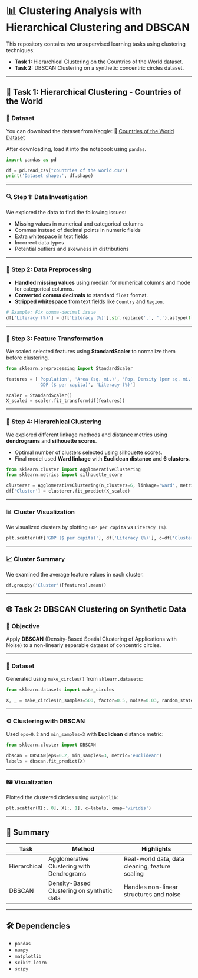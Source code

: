 # 📊 Clustering Analysis with Hierarchical Clustering and DBSCAN

This repository contains two unsupervised learning tasks using clustering techniques:

* **Task 1:** Hierarchical Clustering on the Countries of the World dataset.
* **Task 2:** DBSCAN Clustering on a synthetic concentric circles dataset.

---

## 📁 Task 1: Hierarchical Clustering - Countries of the World

### 📌 Dataset

You can download the dataset from Kaggle:
🔗 [Countries of the World Dataset](https://www.kaggle.com/fernandol/countries-of-the-world)

After downloading, load it into the notebook using `pandas`.

```python
import pandas as pd

df = pd.read_csv("countries of the world.csv")
print('Dataset shape:', df.shape)
```

---

### 🔍 Step 1: Data Investigation

We explored the data to find the following issues:

* Missing values in numerical and categorical columns
* Commas instead of decimal points in numeric fields
* Extra whitespace in text fields
* Incorrect data types
* Potential outliers and skewness in distributions

---

### 🧹 Step 2: Data Preprocessing

* **Handled missing values** using median for numerical columns and mode for categorical columns.
* **Converted comma decimals** to standard `float` format.
* **Stripped whitespace** from text fields like `Country` and `Region`.

```python
# Example: Fix comma-decimal issue
df['Literacy (%)'] = df['Literacy (%)'].str.replace(',', '.').astype(float)
```

---

### 🔄 Step 3: Feature Transformation

We scaled selected features using **StandardScaler** to normalize them before clustering.

```python
from sklearn.preprocessing import StandardScaler

features = ['Population', 'Area (sq. mi.)', 'Pop. Density (per sq. mi.)', 
            'GDP ($ per capita)', 'Literacy (%)']

scaler = StandardScaler()
X_scaled = scaler.fit_transform(df[features])
```

---

### 🔗 Step 4: Hierarchical Clustering

We explored different linkage methods and distance metrics using **dendrograms** and **silhouette scores**.

* Optimal number of clusters selected using silhouette scores.
* Final model used **Ward linkage** with **Euclidean distance** and **6 clusters**.

```python
from sklearn.cluster import AgglomerativeClustering
from sklearn.metrics import silhouette_score

clusterer = AgglomerativeClustering(n_clusters=6, linkage='ward', metric='euclidean')
df['Cluster'] = clusterer.fit_predict(X_scaled)
```

---

### 📊 Cluster Visualization

We visualized clusters by plotting `GDP per capita` vs `Literacy (%)`.

```python
plt.scatter(df['GDP ($ per capita)'], df['Literacy (%)'], c=df['Cluster'], cmap='viridis')
```

---

### 📈 Cluster Summary

We examined the average feature values in each cluster.

```python
df.groupby('Cluster')[features].mean()
```

---

## 🌐 Task 2: DBSCAN Clustering on Synthetic Data

### 📍 Objective

Apply **DBSCAN** (Density-Based Spatial Clustering of Applications with Noise) to a non-linearly separable dataset of concentric circles.

---

### 🧪 Dataset

Generated using `make_circles()` from `sklearn.datasets`:

```python
from sklearn.datasets import make_circles

X, _ = make_circles(n_samples=500, factor=0.5, noise=0.03, random_state=4)
```

---

### ⚙️ Clustering with DBSCAN

Used `eps=0.2` and `min_samples=3` with **Euclidean** distance metric:

```python
from sklearn.cluster import DBSCAN

dbscan = DBSCAN(eps=0.2, min_samples=3, metric='euclidean')
labels = dbscan.fit_predict(X)
```

---

### 🖼️ Visualization

Plotted the clustered circles using `matplotlib`:

```python
plt.scatter(X[:, 0], X[:, 1], c=labels, cmap='viridis')
```

---

## 📌 Summary

| Task         | Method                                     | Highlights                                      |
| ------------ | ------------------------------------------ | ----------------------------------------------- |
| Hierarchical | Agglomerative Clustering with Dendrograms  | Real-world data, data cleaning, feature scaling |
| DBSCAN       | Density-Based Clustering on synthetic data | Handles non-linear structures and noise         |

---

## 🛠️ Dependencies

* `pandas`
* `numpy`
* `matplotlib`
* `scikit-learn`
* `scipy`

